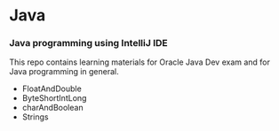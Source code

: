 # Java

### Java programming using IntelliJ IDE

This repo contains learning materials for Oracle Java Dev exam and for Java programming in general. 

- FloatAndDouble
- ByteShortIntLong
- charAndBoolean
- Strings
